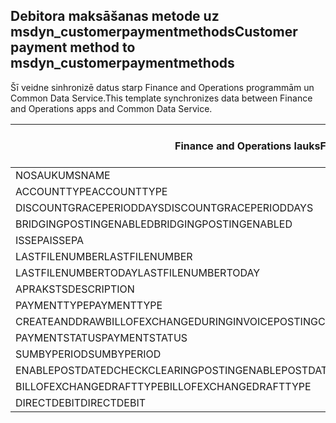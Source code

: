 ## <a name="customer-payment-method-to-msdyn_customerpaymentmethods"></a><span data-ttu-id="8697e-101">Debitora maksāšanas metode uz msdyn_customerpaymentmethods</span><span class="sxs-lookup"><span data-stu-id="8697e-101">Customer payment method to msdyn_customerpaymentmethods</span></span>

<span data-ttu-id="8697e-102">Šī veidne sinhronizē datus starp Finance and Operations programmām un Common Data Service.</span><span class="sxs-lookup"><span data-stu-id="8697e-102">This template synchronizes data between Finance and Operations apps and Common Data Service.</span></span>

<span data-ttu-id="8697e-103">Finance and Operations lauks</span><span class="sxs-lookup"><span data-stu-id="8697e-103">Finance and Operations field</span></span> | <span data-ttu-id="8697e-104">Kartes veids</span><span class="sxs-lookup"><span data-stu-id="8697e-104">Map type</span></span> | <span data-ttu-id="8697e-105">Cits Dynamics 365 lauks</span><span class="sxs-lookup"><span data-stu-id="8697e-105">Other Dynamics 365 field</span></span> | <span data-ttu-id="8697e-106">Noklusējuma vērtība</span><span class="sxs-lookup"><span data-stu-id="8697e-106">Default value</span></span>
---|---|---|---
<span data-ttu-id="8697e-107">NOSAUKUMS</span><span class="sxs-lookup"><span data-stu-id="8697e-107">NAME</span></span> | = | <span data-ttu-id="8697e-108">msdyn_name</span><span class="sxs-lookup"><span data-stu-id="8697e-108">msdyn_name</span></span> | 
<span data-ttu-id="8697e-109">ACCOUNTTYPE</span><span class="sxs-lookup"><span data-stu-id="8697e-109">ACCOUNTTYPE</span></span> | >< | <span data-ttu-id="8697e-110">msdyn_accounttype</span><span class="sxs-lookup"><span data-stu-id="8697e-110">msdyn_accounttype</span></span> | 
<span data-ttu-id="8697e-111">DISCOUNTGRACEPERIODDAYS</span><span class="sxs-lookup"><span data-stu-id="8697e-111">DISCOUNTGRACEPERIODDAYS</span></span> | = | <span data-ttu-id="8697e-112">msdyn_discountgraceperioddays</span><span class="sxs-lookup"><span data-stu-id="8697e-112">msdyn_discountgraceperioddays</span></span> | 
<span data-ttu-id="8697e-113">BRIDGINGPOSTINGENABLED</span><span class="sxs-lookup"><span data-stu-id="8697e-113">BRIDGINGPOSTINGENABLED</span></span> | >< | <span data-ttu-id="8697e-114">msdyn_bridgingpostingenabled</span><span class="sxs-lookup"><span data-stu-id="8697e-114">msdyn_bridgingpostingenabled</span></span> | 
<span data-ttu-id="8697e-115">ISSEPA</span><span class="sxs-lookup"><span data-stu-id="8697e-115">ISSEPA</span></span> | >< | <span data-ttu-id="8697e-116">msdyn_issepa</span><span class="sxs-lookup"><span data-stu-id="8697e-116">msdyn_issepa</span></span> | 
<span data-ttu-id="8697e-117">LASTFILENUMBER</span><span class="sxs-lookup"><span data-stu-id="8697e-117">LASTFILENUMBER</span></span> | = | <span data-ttu-id="8697e-118">msdyn_lastfilenumber</span><span class="sxs-lookup"><span data-stu-id="8697e-118">msdyn_lastfilenumber</span></span> | 
<span data-ttu-id="8697e-119">LASTFILENUMBERTODAY</span><span class="sxs-lookup"><span data-stu-id="8697e-119">LASTFILENUMBERTODAY</span></span> | = | <span data-ttu-id="8697e-120">msdyn_lastfilenumbertoday</span><span class="sxs-lookup"><span data-stu-id="8697e-120">msdyn_lastfilenumbertoday</span></span> | 
<span data-ttu-id="8697e-121">APRAKSTS</span><span class="sxs-lookup"><span data-stu-id="8697e-121">DESCRIPTION</span></span> | = | <span data-ttu-id="8697e-122">msdyn_description</span><span class="sxs-lookup"><span data-stu-id="8697e-122">msdyn_description</span></span> | 
<span data-ttu-id="8697e-123">PAYMENTTYPE</span><span class="sxs-lookup"><span data-stu-id="8697e-123">PAYMENTTYPE</span></span> | >< | <span data-ttu-id="8697e-124">msdyn_paymenttype</span><span class="sxs-lookup"><span data-stu-id="8697e-124">msdyn_paymenttype</span></span> | 
<span data-ttu-id="8697e-125">CREATEANDDRAWBILLOFEXCHANGEDURINGINVOICEPOSTING</span><span class="sxs-lookup"><span data-stu-id="8697e-125">CREATEANDDRAWBILLOFEXCHANGEDURINGINVOICEPOSTING</span></span> | >< | <span data-ttu-id="8697e-126">msdyn_invoiceupdate</span><span class="sxs-lookup"><span data-stu-id="8697e-126">msdyn_invoiceupdate</span></span> | 
<span data-ttu-id="8697e-127">PAYMENTSTATUS</span><span class="sxs-lookup"><span data-stu-id="8697e-127">PAYMENTSTATUS</span></span> | >< | <span data-ttu-id="8697e-128">msdyn_paymentstatus</span><span class="sxs-lookup"><span data-stu-id="8697e-128">msdyn_paymentstatus</span></span> | 
<span data-ttu-id="8697e-129">SUMBYPERIOD</span><span class="sxs-lookup"><span data-stu-id="8697e-129">SUMBYPERIOD</span></span> | >< | <span data-ttu-id="8697e-130">msdyn_sumbyperiod</span><span class="sxs-lookup"><span data-stu-id="8697e-130">msdyn_sumbyperiod</span></span> | 
<span data-ttu-id="8697e-131">ENABLEPOSTDATEDCHECKCLEARINGPOSTING</span><span class="sxs-lookup"><span data-stu-id="8697e-131">ENABLEPOSTDATEDCHECKCLEARINGPOSTING</span></span> | >< | <span data-ttu-id="8697e-132">msdyn_enablepostdatescheckclearingposting</span><span class="sxs-lookup"><span data-stu-id="8697e-132">msdyn_enablepostdatescheckclearingposting</span></span> | 
<span data-ttu-id="8697e-133">BILLOFEXCHANGEDRAFTTYPE</span><span class="sxs-lookup"><span data-stu-id="8697e-133">BILLOFEXCHANGEDRAFTTYPE</span></span> | >< | <span data-ttu-id="8697e-134">msdyn_billofexchangedrafttype</span><span class="sxs-lookup"><span data-stu-id="8697e-134">msdyn_billofexchangedrafttype</span></span> | 
<span data-ttu-id="8697e-135">DIRECTDEBIT</span><span class="sxs-lookup"><span data-stu-id="8697e-135">DIRECTDEBIT</span></span> | >< | <span data-ttu-id="8697e-136">msdyn_directdebit</span><span class="sxs-lookup"><span data-stu-id="8697e-136">msdyn_directdebit</span></span> | 
